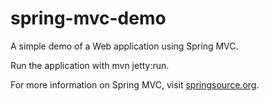 spring-mvc-demo
===
A simple demo of a Web application using Spring MVC.

Run the application with mvn jetty:run.

For more information on Spring MVC, visit [springsource.org].

[springsource.org]:http://springsource.org